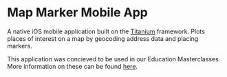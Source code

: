 # Map Marker Mobile App

A native iOS mobile application built on the [Titanium](http://www.appcelerator.com/platform/titanium-platform/) framework. Plots places of interest on a map by geocoding address data and placing markers.

This application was concieved to be used in our Education Masterclasses. More information on these can be found [here](http://www.boxuk.com/news/masterclasses-for-education-offer-learners-development-experience/).
